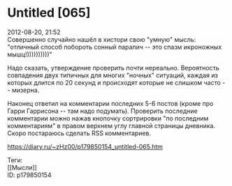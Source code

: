 Untitled [065]
===============

   
 2012-08-20, 21:52   
  Совершенно случайно нашёл в хистори свою "умную" мысль:   
 "отличный способ побороть сонный паралич -- это спазм икроножных мышц!))))))))))"   
   
 Надо сказать, утверждение проверить почти нереально. Вероятность совпадения двух типичных для многих "ночных" ситуаций, каждая из которых длится по 20 секунд и происходят которые не слишком часто -- мизерна.   
   
  Наконец ответил на комментарии последних 5-6 постов (кроме про Гарри Гаррисона -- там надо подумать). Проверить последние комментарии можно нажав кнопочку сортрировки "по последним комментариям" в правом верхнем углу главной страницы дневника. Скоро постараюсь сделать RSS комментариев.    
    
 <https://diary.ru/~zHz00/p179850154_untitled-065.htm>   
   
 Теги:   
 [[Мысли]]   
 ID: p179850154